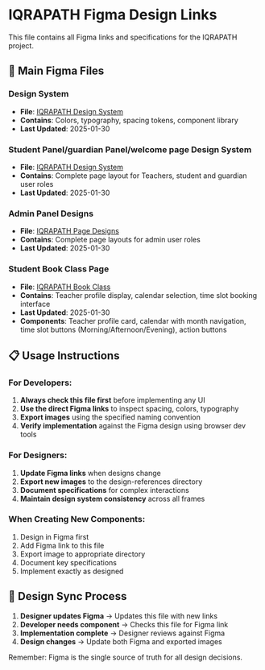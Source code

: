# IQRAPATH Figma Design Links

This file contains all Figma links and specifications for the IQRAPATH project.

## 🎨 Main Figma Files

### Design System
- **File**: [IQRAPATH Design System](https://www.figma.com/design/jmWnnfdCipxqiQF39Tdb0S/IQRAPATH?node-id=1-384&p=f&t=fS4tJbWVmMTZgUnA-0)
- **Contains**: Colors, typography, spacing tokens, component library
- **Last Updated**: 2025-01-30


### Student Panel/guardian Panel/welcome page Design System
- **File**: [IQRAPATH Design System](https://www.figma.com/design/jmWnnfdCipxqiQF39Tdb0S/IQRAPATH?node-id=1-2&p=f&t=fS4tJbWVmMTZgUnA-0)
- **Contains**: Complete page layout for Teachers, student and guardian user roles
- **Last Updated**: 2025-01-30

### Admin Panel Designs  
- **File**: [IQRAPATH Page Designs](https://www.figma.com/design/jmWnnfdCipxqiQF39Tdb0S/IQRAPATH?node-id=1598-73432&p=f&t=fS4tJbWVmMTZgUnA-0)
- **Contains**: Complete page layouts for admin user roles
- **Last Updated**: 2025-01-30

### Student Book Class Page
- **File**: [IQRAPATH Book Class](https://www.figma.com/design/jmWnnfdCipxqiQF39Tdb0S/IQRAPATH?node-id=397-27039&t=O1w7ozri9pYud8IO-0)
- **Contains**: Teacher profile display, calendar selection, time slot booking interface
- **Last Updated**: 2025-01-30
- **Components**: Teacher profile card, calendar with month navigation, time slot buttons (Morning/Afternoon/Evening), action buttons

## 📋 Usage Instructions

### For Developers:
1. **Always check this file first** before implementing any UI
2. **Use the direct Figma links** to inspect spacing, colors, typography
3. **Export images** using the specified naming convention
4. **Verify implementation** against the Figma design using browser dev tools

### For Designers:
1. **Update Figma links** when designs change
2. **Export new images** to the design-references directory
3. **Document specifications** for complex interactions
4. **Maintain design system consistency** across all frames

### When Creating New Components:
1. Design in Figma first
2. Add Figma link to this file
3. Export image to appropriate directory
4. Document key specifications
5. Implement exactly as designed

## 🔄 Design Sync Process

1. **Designer updates Figma** → Updates this file with new links
2. **Developer needs component** → Checks this file for Figma link
3. **Implementation complete** → Designer reviews against Figma
4. **Design changes** → Update both Figma and exported images

Remember: Figma is the single source of truth for all design decisions.
